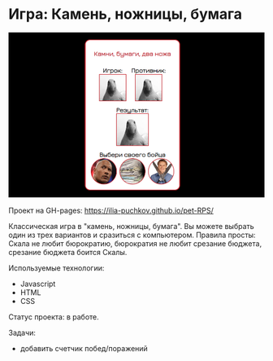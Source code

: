 # Игра: Камень, ножницы, бумага

![logo](./images/rps_logo.png)

Проект на GH-pages:  https://ilia-puchkov.github.io/pet-RPS/

Классическая игра в "камень, ножницы, бумага". Вы можете выбрать один из трех вариантов и сразиться с компьютером. 
Правила просты: Скала не любит бюрократию, бюрократия не любит срезание бюджета, срезание бюджета боится Скалы.

Используемые технологии:
* Javascript 
* HTML
* CSS

Статус проекта: в работе.

Задачи:
* добавить счетчик побед/поражений
